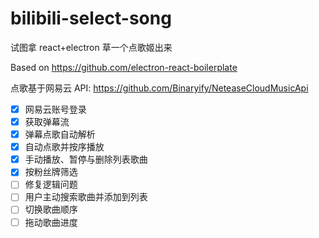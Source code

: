 # bilibili-select-song

试图拿 react+electron 草一个点歌姬出来

Based on https://github.com/electron-react-boilerplate

点歌基于网易云 API: https://github.com/Binaryify/NeteaseCloudMusicApi

- [x] 网易云账号登录
- [x] 获取弹幕流
- [x] 弹幕点歌自动解析
- [x] 自动点歌并按序播放
- [x] 手动播放、暂停与删除列表歌曲
- [x] 按粉丝牌筛选
- [ ] 修复逻辑问题
- [ ] 用户主动搜索歌曲并添加到列表
- [ ] 切换歌曲顺序
- [ ] 拖动歌曲进度
